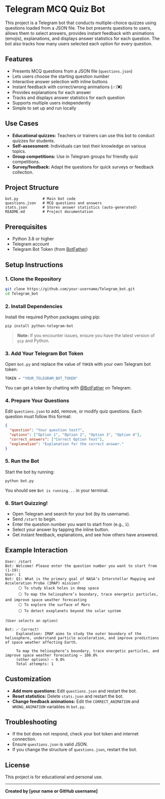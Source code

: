 # Telegram MCQ Quiz Bot

This project is a Telegram bot that conducts multiple-choice quizzes using questions loaded from a JSON file. The bot presents questions to users, allows them to select answers, provides instant feedback with animations (emojis), explanations, and displays answer statistics for each question. The bot also tracks how many users selected each option for every question.

## Features

- Presents MCQ questions from a JSON file (`questions.json`)
- Lets users choose the starting question number
- Interactive answer selection with inline buttons
- Instant feedback with correct/wrong animations (✅/❌)
- Provides explanations for each answer
- Tracks and displays answer statistics for each question
- Supports multiple users independently
- Simple to set up and run locally

## Use Cases

- **Educational quizzes:** Teachers or trainers can use this bot to conduct quizzes for students.
- **Self-assessment:** Individuals can test their knowledge on various topics.
- **Group competitions:** Use in Telegram groups for friendly quiz competitions.
- **Survey/feedback:** Adapt the questions for quick surveys or feedback collection.

## Project Structure

```
bot.py           # Main bot code
questions.json   # MCQ questions and answers
stats.json       # Stores answer statistics (auto-generated)
README.md        # Project documentation
```

## Prerequisites

- Python 3.8 or higher
- Telegram account
- Telegram Bot Token (from [BotFather](https://core.telegram.org/bots#botfather))

## Setup Instructions

### 1. Clone the Repository

```sh
git clone https://github.com/your-username/Telegram_bot.git
cd Telegram_bot
```

### 2. Install Dependencies

Install the required Python packages using pip:

```sh
pip install python-telegram-bot
```

> **Note:** If you encounter issues, ensure you have the latest version of `pip` and Python.

### 3. Add Your Telegram Bot Token

Open `bot.py` and replace the value of `TOKEN` with your own Telegram bot token:

```python
TOKEN = "YOUR_TELEGRAM_BOT_TOKEN"
```

You can get a token by chatting with [@BotFather](https://t.me/BotFather) on Telegram.

### 4. Prepare Your Questions

Edit `questions.json` to add, remove, or modify quiz questions. Each question must follow this format:

```json
{
  "question": "Your question text?",
  "options": ["Option 1", "Option 2", "Option 3", "Option 4"],
  "correct_answers": ["Correct Option Text"],
  "explanation": "Explanation for the correct answer."
}
```

### 5. Run the Bot

Start the bot by running:

```sh
python bot.py
```

You should see `Bot is running...` in your terminal.

### 6. Start Quizzing!

- Open Telegram and search for your bot (by its username).
- Send `/start` to begin.
- Enter the question number you want to start from (e.g., `1`).
- Select your answer by tapping the inline button.
- Get instant feedback, explanations, and see how others have answered.

## Example Interaction

```
User: /start
Bot: Welcome! Please enter the question number you want to start from (1-19):
User: 1
Bot: Q1: What is the primary goal of NASA’s Interstellar Mapping and Acceleration Probe (IMAP) mission?
      ⚪ To study black holes in deep space
      ⚪ To map the heliosphere’s boundary, trace energetic particles, and improve space weather forecasting
      ⚪ To explore the surface of Mars
      ⚪ To detect exoplanets beyond the solar system

(User selects an option)

Bot: ✅ Correct!
     Explanation: IMAP aims to study the outer boundary of the heliosphere, understand particle acceleration, and improve predictions of space weather affecting Earth.

     To map the heliosphere’s boundary, trace energetic particles, and improve space weather forecasting — 100.0%
     (other options) — 0.0%
     Total attempts: 1
```

## Customization

- **Add more questions:** Edit `questions.json` and restart the bot.
- **Reset statistics:** Delete `stats.json` and restart the bot.
- **Change feedback animations:** Edit the `CORRECT_ANIMATION` and `WRONG_ANIMATION` variables in `bot.py`.

## Troubleshooting

- If the bot does not respond, check your bot token and internet connection.
- Ensure `questions.json` is valid JSON.
- If you change the structure of `questions.json`, restart the bot.

## License

This project is for educational and personal use.

---

**Created by [your name or GitHub username]**
